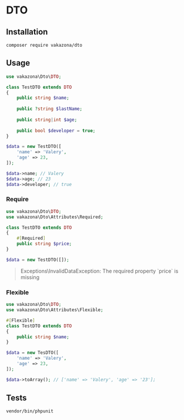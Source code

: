 # DTO

## Installation

```
composer require vakazona/dto
```

## Usage

```php
use vakazona\Dto\DTO;

class TestDTO extends DTO
{
    public string $name;
    
    public ?string $lastName;
    
    public string|int $age;
    
    public bool $developer = true;
}

$data = new TestDTO([
    'name' => 'Valery',
    'age' => 23,
]);

$data->name; // Valery
$data->age; // 23
$data->developer; // true
```

### Require

```php
use vakazona\Dto\DTO;
use vakazona\Dto\Attributes\Required;

class TestDTO extends DTO
{
    #[Required]
    public string $price;
}

$data = new TestDTO([]);
```

> Exceptions\InvalidDataException: The required property \`price\` is missing

### Flexible

```php
use vakazona\Dto\DTO;
use vakazona\Dto\Attributes\Flexible;

#[Flexible]
class TestDTO extends DTO
{
    public string $name;
}

$data = new TesDTO([
    'name' => 'Valery',
    'age' => 23,
]);

$data->toArray(); // ['name' => 'Valery', 'age' => '23'];
```
## Tests
```
vendor/bin/phpunit
```